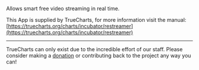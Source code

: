 Allows smart free video streaming in real time.

This App is supplied by TrueCharts, for more information visit the manual: [https://truecharts.org/charts/incubator/restreamer](https://truecharts.org/charts/incubator/restreamer)

---

TrueCharts can only exist due to the incredible effort of our staff.
Please consider making a [donation](https://truecharts.org/sponsor) or contributing back to the project any way you can!
